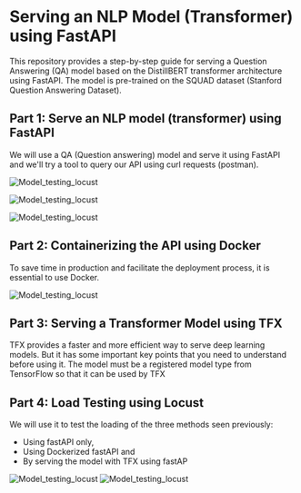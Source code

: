 # Serving an NLP Model (Transformer) using FastAPI

This repository provides a step-by-step guide for serving a Question Answering (QA) model based on the DistillBERT transformer architecture using FastAPI.
The model is pre-trained on the SQUAD dataset (Stanford Question Answering Dataset).



## Part 1:  Serve an NLP model (transformer) using FastAPI 

We will use a QA (Question answering) model and serve it using FastAPI and we'll try a tool to query our API using curl requests (postman).

![Model_testing_locust](Screens/FastAPI_QA.png)

![Model_testing_locust](Screens/FastAPI_QA_Response.png)

![Model_testing_locust](Screens/FastAPI_QA_postman.png)

## Part 2: Containerizing the API using Docker
To save time in production and facilitate the deployment process, it is essential to use Docker.

![Model_testing_locust](Screens/FastAPI_Docker.png)

## Part 3: Serving a Transformer Model using TFX
TFX provides a faster and more efficient way to serve deep learning models. But it has some 
important key points that you need to understand before using it. The model must be a 
registered model type from TensorFlow so that it can be used by TFX

## Part 4: Load Testing using Locust
We will use it to test the loading of the three methods seen previously:
- Using fastAPI only, 
- Using Dockerized fastAPI and 
- By serving the model with TFX using fastAP

![Model_testing_locust](Screens/locust_fastapi_QA.png)
![Model_testing_locust](Screens/results_locust.png)

